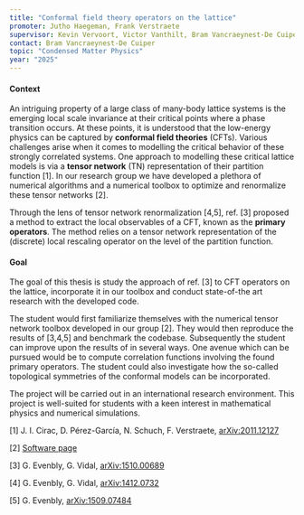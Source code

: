 ```yaml
---
title: "Conformal field theory operators on the lattice"
promoter: Jutho Haegeman, Frank Verstraete
supervisor: Kevin Vervoort, Victor Vanthilt, Bram Vancraeynest-De Cuiper
contact: Bram Vancraeynest-De Cuiper
topic: "Condensed Matter Physics"
year: "2025"
---
```


#### Context

An intriguing property of a large class of many-body lattice systems is the emerging local scale invariance at their critical points where a phase transition occurs. At these points, it is understood that the low-energy physics can be captured by **conformal field theories** (CFTs). Various challenges arise when it comes to modelling the critical behavior of these strongly correlated systems. One approach to modelling these critical lattice models is via a **tensor network** (TN) representation of their partition function [1]. In our research group we have developed a plethora of numerical algorithms and a numerical toolbox to optimize and renormalize these tensor networks [2].

Through the lens of tensor network renormalization [4,5], ref. [3] proposed a method to extract the local observables of a CFT, known as the **primary operators**. The method relies on a tensor network representation of the (discrete) local rescaling operator on the level of the partition function.

#### Goal

The goal of this thesis is study the approach of ref. [3] to CFT operators on the lattice, incorporate it in our toolbox and conduct state-of-the art research with the developed code.

The student would first familiarize themselves with the numerical tensor network toolbox developed in our group [2]. They would then reproduce the results of [3,4,5] and benchmark the codebase. Subsequently the student can improve upon the results of in several ways. One avenue which can be pursued would be to compute correlation functions involving the found primary operators. The student could also investigate how the so-called topological symmetries of the conformal models can be incorporated.

The project will be carried out in an international research environment. This project is well-suited for students with a keen interest in mathematical physics and numerical simulations.

[1] J. I. Cirac, D. Pérez-García, N. Schuch, F. Verstraete, [arXiv:2011.12127](https://arxiv.org/abs/2011.12127)

[2] [Software page](quantumghent.github.io/software/)

[3] G. Evenbly, G. Vidal, [arXiv:1510.00689](https://arxiv.org/abs/1510.00689)

[4] G. Evenbly, G. Vidal, [arXiv:1412.0732](https://arxiv.org/abs/1412.0732)

[5] G. Evenbly, [arXiv:1509.07484](https://arxiv.org/abs/1509.07484)
